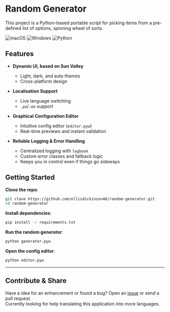 # Random Generator

This project is a Python-based portable script for picking items from a pre-defined list of options, spinning wheel of sorts.

![macOS](https://img.shields.io/badge/macOS-000000?style=for-the-badge&logo=macos&logoColor=F0F0F0)
![Windows](https://img.shields.io/badge/Windows-0078D6?style=for-the-badge&logo=windows&logoColor=white)
![Python](https://img.shields.io/badge/python%203.8+-3670A0?style=for-the-badge&logo=python&logoColor=ffdd54)


## Features
- **Dynamic UI, based on Sun Valley**
  - Light, dark, and auto themes
  - Cross-platform design

- **Localisation Support**
  - Live language switching
  - `.po`/`.mo` support

- **Graphical Configuration Editor**
  - Intuitive config editor (`editor.pyw`)
  - Real-time previews and instant validation

- **Reliable Logging & Error Handling**
  - Centralized logging with `logbook`
  - Custom error classes and fallback logic
  - Keeps you in control even if things go sideways


## Getting Started

**Clone the repo**:
```bash
git clone https://github.com/ellisdickinson46/random-generator.git
cd random-generator
````

**Install dependencies**:
```bash
pip install -r requirements.txt
```

**Run the random generator**:
```bash
python generator.pyw
```

**Open the config editor**:
```bash
python editor.pyw
```

---

## Contribute & Share

Have a idea for an enhancement or found a bug? Open an [issue](https://github.com/ellisdickinson46/random-generator/issues) or send a pull request.  
Currently looking for help translating this application into more languages.

